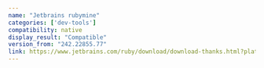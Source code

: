 ```yaml
---
name: "Jetbrains rubymine"
categories: ['dev-tools']
compatibility: native
display_result: "Compatible"
version_from: "242.22855.77"
link: https://www.jetbrains.com/ruby/download/download-thanks.html?platform=windowsARM64
---
```

